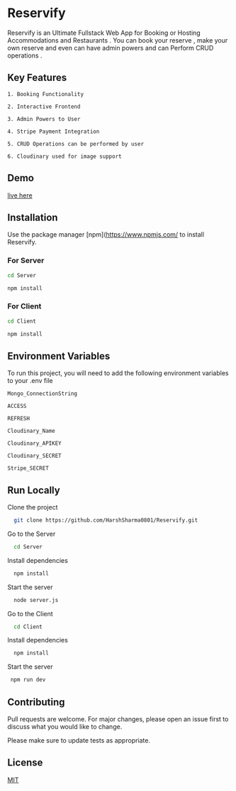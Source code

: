 # Reservify

Reservify is an Ultimate Fullstack Web App for Booking or Hosting Accommodations and Restaurants . You can book your reserve , make your own reserve and even can have admin powers and can Perform CRUD operations .  

## Key Features 

`1. Booking Functionality `

`2. Interactive Frontend`

`3. Admin Powers to User`

`4. Stripe Payment Integration`

`5. CRUD Operations can be performed by user`

`6. Cloudinary used for image support`

## Demo

[live here](https://reservify.vercel.app/)



## Installation

Use the package manager [npm](https://www.npmjs.com/ to install Reservify.

### For Server
```bash
cd Server
```
```bash
npm install
```


### For Client
```bash
cd Client
```
```bash
npm install
```



## Environment Variables

To run this project, you will need to add the following environment variables to your .env file

`Mongo_ConnectionString`

`ACCESS`

`REFRESH`

`Cloudinary_Name`

`Cloudinary_APIKEY`

`Cloudinary_SECRET`

`Stripe_SECRET`


## Run Locally

Clone the project

```bash
  git clone https://github.com/HarshSharma0801/Reservify.git
```

Go to the Server

```bash
  cd Server
```

Install dependencies

```bash
  npm install
```

Start the server

```bash
  node server.js
```

Go to the Client

```bash
  cd Client
```

Install dependencies

```bash
  npm install
```

Start the server

```bash
 npm run dev
```



## Contributing

Pull requests are welcome. For major changes, please open an issue first
to discuss what you would like to change.

Please make sure to update tests as appropriate.

## License

[MIT](https://choosealicense.com/licenses/mit/)
